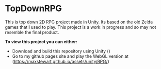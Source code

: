 # TopDownRPG
This is top down 2D RPG project made in Unity.
Its based on the old Zelda games that I used to play.
This project is a work in progress and so may not resemble the final product.

**To view this project you can either:**
- Download and build this repository using Unity ()
- Go to my github pages site and play the WebGL version at (https://maxstewart.github.io/assets/unity/RPG/)
